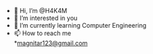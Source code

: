 - 👋 Hi, I’m @H4K4M
- 👀 I’m interested in you
- 🌱 I’m currently learning Computer Engineering
- 📫 How to reach me    
          *magnitar123@gmail.com
          

<!---
H4K4M/H4K4M is a ✨ special ✨ repository because its `README.md` (this file) appears on your GitHub profile.
You can click the Preview link to take a look at your changes.
--->
